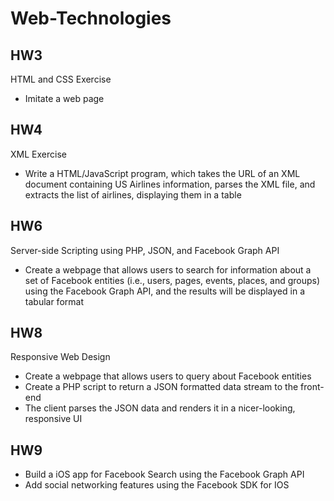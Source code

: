 # Web-Technologies
## HW3
HTML and CSS Exercise
* Imitate a web page
## HW4
XML Exercise
* Write a HTML/JavaScript program, which takes the URL of an XML document containing US Airlines information, parses the XML file, and extracts the list of airlines, displaying them in a table
## HW6
Server-side Scripting using PHP, JSON, and Facebook Graph API
* Create a webpage that allows users to search for information about a set of Facebook entities (i.e., users, pages, events, places, and groups) using the Facebook Graph API, and the results will be displayed in a tabular format
## HW8
Responsive Web Design
* Create a webpage that allows users to query about Facebook entities
* Create a PHP script to return a JSON formatted data stream to the front-end
* The client parses the JSON data and renders it in a nicer-looking, responsive UI
## HW9
* Build a iOS app for Facebook Search using the Facebook Graph API
* Add social networking features using the Facebook SDK for IOS
